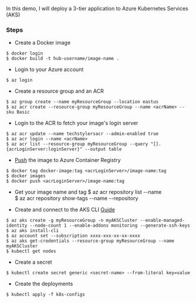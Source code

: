 In this demo, I will deploy a 3-tier application to Azure Kubernetes Services (AKS)

### Steps
- Create a Docker image
```
$ docker login
$ docker build -t hub-username/image-name .
```

- Login to your Azure account
```
$ az login
```

- Create a resource group and an ACR
```
$ az group create --name myResourceGroup --location eastus
$ az acr create --resource-group myResourceGroup --name <acrName> --sku Basic
```

- Login to the ACR to fetch your image's login server
```
$ az acr update --name techstylersacr --admin-enabled true
$ az acr login --name <acrName>
$ az acr list --resource-group myResourceGroup --query "[].{acrLoginServer:loginServer}" --output table
```

- [Push](https://learn.microsoft.com/en-us/azure/aks/tutorial-kubernetes-prepare-acr?tabs=azure-cli) the image to Azure Container Registry
```
$ docker tag docker-image:tag <acrLoginServer>/image-name:tag
$ docker images
$ docker push <acrLoginServer>/image-name:tag
```

- Get your image name and tag
$ az acr repository list --name <ACRname>    
$ az acr repository show-tags --name <ACRname> --repository <repo>

- Create and connect to the AKS CLI
[Guide](https://learn.microsoft.com/en-us/azure/aks/learn/quick-kubernetes-deploy-cli)
```
$ az aks create -g myResourceGroup -n myAKSCluster --enable-managed-identity --node-count 1 --enable-addons monitoring --generate-ssh-keys
$ az aks install-cli
$ az account set --subscription xxxx-xxx-xx-xx-xxxx
$ az aks get-credentials --resource-group myResourceGroup --name myAKSCluster
$ kubectl get nodes
```

- Create a secret
```
$ kubectl create secret generic <secret-name> --from-literal key=value
```

- Create the deployments
```
$ kubectl apply -f k8s-configs
```